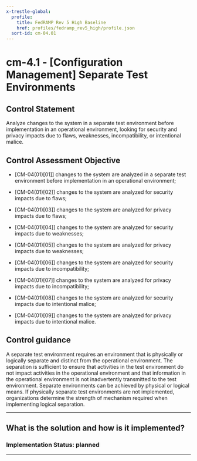 ```yaml
---
x-trestle-global:
  profile:
    title: FedRAMP Rev 5 High Baseline
    href: profiles/fedramp_rev5_high/profile.json
  sort-id: cm-04.01
---
```


# cm-4.1 - \[Configuration Management\] Separate Test Environments

## Control Statement

Analyze changes to the system in a separate test environment before implementation in an operational environment, looking for security and privacy impacts due to flaws, weaknesses, incompatibility, or intentional malice.

## Control Assessment Objective

- \[CM-04(01)[01]\] changes to the system are analyzed in a separate test environment before implementation in an operational environment;

- \[CM-04(01)[02]\] changes to the system are analyzed for security impacts due to flaws;

- \[CM-04(01)[03]\] changes to the system are analyzed for privacy impacts due to flaws;

- \[CM-04(01)[04]\] changes to the system are analyzed for security impacts due to weaknesses;

- \[CM-04(01)[05]\] changes to the system are analyzed for privacy impacts due to weaknesses;

- \[CM-04(01)[06]\] changes to the system are analyzed for security impacts due to incompatibility;

- \[CM-04(01)[07]\] changes to the system are analyzed for privacy impacts due to incompatibility;

- \[CM-04(01)[08]\] changes to the system are analyzed for security impacts due to intentional malice;

- \[CM-04(01)[09]\] changes to the system are analyzed for privacy impacts due to intentional malice.

## Control guidance

A separate test environment requires an environment that is physically or logically separate and distinct from the operational environment. The separation is sufficient to ensure that activities in the test environment do not impact activities in the operational environment and that information in the operational environment is not inadvertently transmitted to the test environment. Separate environments can be achieved by physical or logical means. If physically separate test environments are not implemented, organizations determine the strength of mechanism required when implementing logical separation.

______________________________________________________________________

## What is the solution and how is it implemented?

<!-- For implementation status enter one of: implemented, partial, planned, alternative, not-applicable -->

<!-- Note that the list of rules under ### Rules: is read-only and changes will not be captured after assembly to JSON -->
<!-- Add control implementation description here for control: cm-4.1 -->

### Implementation Status: planned

______________________________________________________________________
